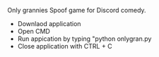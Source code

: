 Only grannies Spoof game for Discord comedy. 
- Downlaod application
- Open CMD
- Run appication by typing "python onlygran.py
- Close application with CTRL + C
